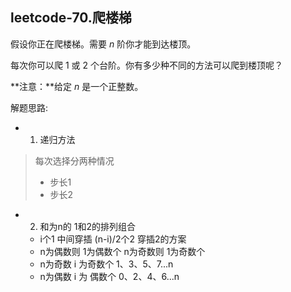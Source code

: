 ## leetcode-70.爬楼梯


假设你正在爬楼梯。需要 *n* 阶你才能到达楼顶。

每次你可以爬 1 或 2 个台阶。你有多少种不同的方法可以爬到楼顶呢？

**注意：**给定 *n* 是一个正整数。



解题思路: 

- 1. 递归方法 

> 每次选择分两种情况 
>
> - 步长1 
> - 步长2

- 2. 和为n的 1和2的排列组合

  - i个1 中间穿插 (n-i)/2个2  穿插2的方案
  - n为偶数则 1为偶数个  n为奇数则 1为奇数个
  - n为奇数 i 为奇数个 1、3、5、7...n
  - n为偶数 i 为 偶数个 0、2、4、6...n

  